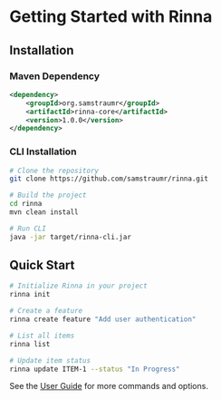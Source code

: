 # Getting Started with Rinna

## Installation

### Maven Dependency

```xml
<dependency>
    <groupId>org.samstraumr</groupId>
    <artifactId>rinna-core</artifactId>
    <version>1.0.0</version>
</dependency>
```

### CLI Installation

```bash
# Clone the repository
git clone https://github.com/samstraumr/rinna.git

# Build the project
cd rinna
mvn clean install

# Run CLI
java -jar target/rinna-cli.jar
```

## Quick Start

```bash
# Initialize Rinna in your project
rinna init

# Create a feature
rinna create feature "Add user authentication"

# List all items
rinna list

# Update item status
rinna update ITEM-1 --status "In Progress"
```

See the [User Guide](../user-guide/README.md) for more commands and options.